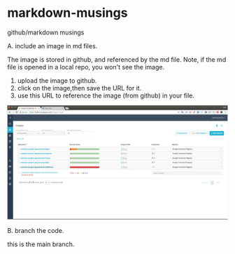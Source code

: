 # markdown-musings

github/markdown musings

A. include an image in md files.

The image is stored in github, and referenced by the md file. Note, if the md file is opened in a local repo, you won't see the image.

1. upload the image to github.
2. click on the image,then save the URL for it.
3. use this URL to reference the image (from github) in your file.

![console](https://github.com/dgoldhar/markdown-musings/blob/master/aqua-console.png)

B. branch the code.

this is the main branch.
